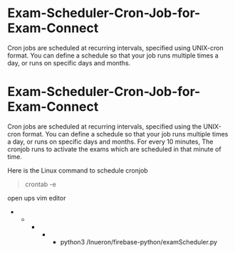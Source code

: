 # Exam-Scheduler-Cron-Job-for-Exam-Connect
Cron jobs are scheduled at recurring intervals, specified using UNIX-cron format. You can define a schedule so that your job runs multiple times a day, or runs on specific days and months. 


# Exam-Scheduler-Cron-Job-for-Exam-Connect
Cron jobs are scheduled at recurring intervals, specified using the UNIX-cron format. You can define a schedule so that your job runs multiple times a day, or runs on specific days and months. 
For every 10 minutes, The cronjob runs to activate the exams which are scheduled in that minute of time.

Here is the Linux command to schedule cronjob

> crontab -e

open ups vim editor


* * * * * python3 /Inueron/firebase-python/examScheduler.py
